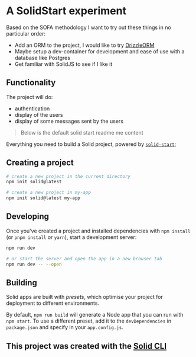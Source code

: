 # A SolidStart experiment

Based on the SOFA methodology I want to try out these things in no particular order:

- Add an ORM to the project, I would like to try [DrizzleORM](https://orm.drizzle.team/)
- Maybe setup a dev-container for development and ease of use with a database like Postgres
- Get familiar with SolidJS to see if I like it

## Functionality

The project will do:

- authentication
- display of the users
- display of some messages sent by the users

> Below is the default solid start readme me content

Everything you need to build a Solid project, powered by [`solid-start`](https://start.solidjs.com);

## Creating a project

```bash
# create a new project in the current directory
npm init solid@latest

# create a new project in my-app
npm init solid@latest my-app
```

## Developing

Once you've created a project and installed dependencies with `npm install` (or `pnpm install` or `yarn`), start a development server:

```bash
npm run dev

# or start the server and open the app in a new browser tab
npm run dev -- --open
```

## Building

Solid apps are built with _presets_, which optimise your project for deployment to different environments.

By default, `npm run build` will generate a Node app that you can run with `npm start`. To use a different preset, add it to the `devDependencies` in `package.json` and specify in your `app.config.js`.

## This project was created with the [Solid CLI](https://solid-cli.netlify.app)
